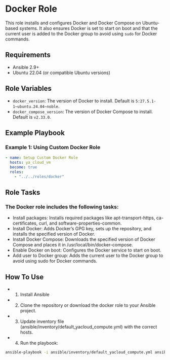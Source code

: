 # Docker Role

This role installs and configures Docker and Docker Compose on Ubuntu-based systems. It also ensures Docker is set to start on boot and that the current user is added to the Docker group to avoid using `sudo` for Docker commands.

## Requirements

- Ansible 2.9+
- Ubuntu 22.04 (or compatible Ubuntu versions)

## Role Variables

- `docker_version`: The version of Docker to install. Default is `5:27.5.1-1~ubuntu.24.04~noble`.
- `docker_compose_version`: The version of Docker Compose to install. Default is `v2.33.0`.

## Example Playbook

### Example 1: Using Custom Docker Role

```yaml
- name: Setup Custom Docker Role
  hosts: ya_cloud_vm
  become: true
  roles:
    - "../../roles/docker"
```

## Role Tasks

### The Docker role includes the following tasks:

- Install packages: Installs required packages like apt-transport-https, ca-certificates, curl, and software-properties-common.
- Install Docker: Adds Docker’s GPG key, sets up the repository, and installs the specified version of Docker.
- Install Docker Compose: Downloads the specified version of Docker Compose and places it in /usr/local/bin/docker-compose.
- Enable Docker on boot: Configures the Docker service to start on boot.
- Add user to Docker group: Adds the current user to the Docker group to avoid using sudo for Docker commands.

## How To Use

- 1. Install Ansible
- 2. Clone the repository or download the docker role to your Ansible project.
- 3. Update inventory file (ansible/inventory/default_yacloud_compute.yml) with the correct hosts.
- 4. Run the playbook:
```bash
ansible-playbook -i ansible/inventory/default_yacloud_compute.yml ansible/playbooks/dev/customRole.yml
```
